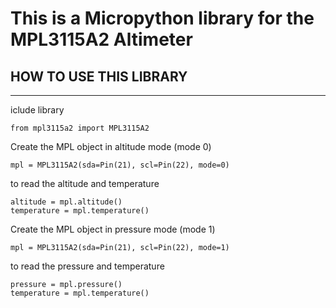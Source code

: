 # This is a Micropython library for the MPL3115A2 Altimeter

## HOW TO USE THIS LIBRARY
---

iclude library
    
    from mpl3115a2 import MPL3115A2

Create the MPL object in altitude mode (mode 0)

    mpl = MPL3115A2(sda=Pin(21), scl=Pin(22), mode=0)

to read the altitude and temperature

    altitude = mpl.altitude()
    temperature = mpl.temperature()
    
Create the MPL object in pressure mode (mode 1)

    mpl = MPL3115A2(sda=Pin(21), scl=Pin(22), mode=1)

to read the pressure and temperature

    pressure = mpl.pressure()
    temperature = mpl.temperature()

